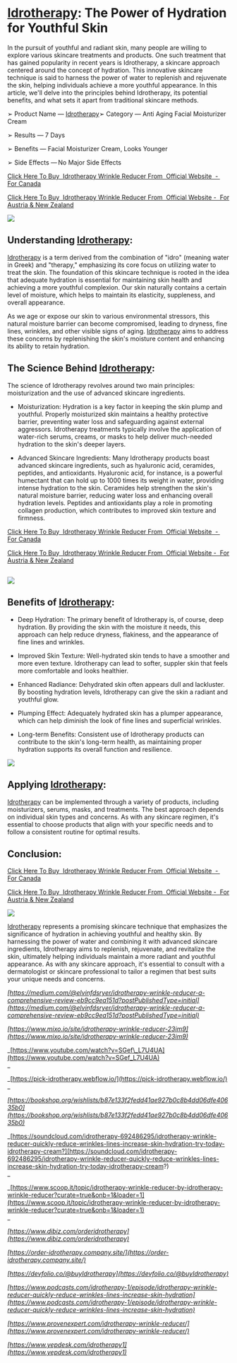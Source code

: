 [Idrotherapy](https://groups.google.com/g/try-idrotherapy-wrinkle-reducer/c/8vyr5PUBl6A): The Power of Hydration for Youthful Skin
==================================================================================================================================

In the pursuit of youthful and radiant skin, many people are willing to explore various skincare treatments and products. One such treatment that has gained popularity in recent years is Idrotherapy, a skincare approach centered around the concept of hydration. This innovative skincare technique is said to harness the power of water to replenish and rejuvenate the skin, helping individuals achieve a more youthful appearance. In this article, we'll delve into the principles behind Idrotherapy, its potential benefits, and what sets it apart from traditional skincare methods.

➢ Product Name — [Idrotherapy](https://lookerstudio.google.com/reporting/17181ece-a59a-4ae3-88b5-8351f9f1562a/page/np0XD)➢ Category — Anti Aging Facial Moisturizer Cream  
  
➢ Results — 7 Days  
  
➢ Benefits — Facial Moisturizer Cream, Looks Younger  
  
➢ Side Effects — No Major Side Effects 

[Click Here To Buy  Idrotherapy Wrinkle Reducer From  Official Website  -  For Canada](https://www.glitco.com/get-idrotherapy-ca)

[Click Here To Buy  Idrotherapy Wrinkle Reducer From  Official Website -  For Austria & New Zealand](https://www.glitco.com/get-idrotherapy-au)

[![](https://blogger.googleusercontent.com/img/b/R29vZ2xl/AVvXsEi9ZpWyZ-3qjseKE-03fmyetPIGuhOoE41y63xNl83gxb_dsnzwsVIPQPuL86s-eYhype_eq8vpHyVu9m9AyZdjYZ2J3irfeoLrzvsP4iVNYfIOWEUFhYVZjeYsIWVOug3UJcLRR4mVV1rBFmcSR5sTemkXa1yNGNO9k9LuHM-lQc3fdxKNaUFgi2ZK4JU/w640-h216/Screenshot%20(956).png)](https://www.glitco.com/get-idrotherapy-au)

Understanding [Idrotherapy](https://lookerstudio.google.com/reporting/17181ece-a59a-4ae3-88b5-8351f9f1562a/page/np0XD):
-----------------------------------------------------------------------------------------------------------------------

[Idrotherapy](https://sites.google.com/view/idrotherapy-wrinklereducer/home) is a term derived from the combination of "idro" (meaning water in Greek) and "therapy," emphasizing its core focus on utilizing water to treat the skin. The foundation of this skincare technique is rooted in the idea that adequate hydration is essential for maintaining skin health and achieving a more youthful complexion. Our skin naturally contains a certain level of moisture, which helps to maintain its elasticity, suppleness, and overall appearance.

As we age or expose our skin to various environmental stressors, this natural moisture barrier can become compromised, leading to dryness, fine lines, wrinkles, and other visible signs of aging. [Idrotherapy]( https://infogram.com/idrotherapy-wrinkle-reducer-quickly-reduce-wrinkles-and-lines-and-increase-skin-hydration-try-today-idrotherapy-cream-1h8n6m3dr9m9j4x?live) aims to address these concerns by replenishing the skin's moisture content and enhancing its ability to retain hydration.

The Science Behind [Idrotherapy](https://colab.research.google.com/drive/1V5zFtwAuoSEoG7Qr3jDAoBxQLTDdsKaS#scrollTo=exQ7XVt0Y1tP):
----------------------------------------------------------------------------------------------------------------------------------

The science of Idrotherapy revolves around two main principles: moisturization and the use of advanced skincare ingredients.

*   Moisturization: Hydration is a key factor in keeping the skin plump and youthful. Properly moisturized skin maintains a healthy protective barrier, preventing water loss and safeguarding against external aggressors. Idrotherapy treatments typically involve the application of water-rich serums, creams, or masks to help deliver much-needed hydration to the skin's deeper layers.
    
*   Advanced Skincare Ingredients: Many Idrotherapy products boast advanced skincare ingredients, such as hyaluronic acid, ceramides, peptides, and antioxidants. Hyaluronic acid, for instance, is a powerful humectant that can hold up to 1000 times its weight in water, providing intense hydration to the skin. Ceramides help strengthen the skin's natural moisture barrier, reducing water loss and enhancing overall hydration levels. Peptides and antioxidants play a role in promoting collagen production, which contributes to improved skin texture and firmness.
    

[Click Here To Buy  Idrotherapy Wrinkle Reducer From  Official Website  -  For Canada](https://www.glitco.com/get-idrotherapy-ca)

[Click Here To Buy  Idrotherapy Wrinkle Reducer From  Official Website -  For Austria & New Zealand](https://www.glitco.com/get-idrotherapy-au)

[![](https://blogger.googleusercontent.com/img/b/R29vZ2xl/AVvXsEjxQ1gkFY3zsR0xzcoDiyUjhh3NQAPYiV0j3O9nF0ttle_4LfArVfeHJ7Ub3mdtJ0uCtK37ZVIwo8jGcDzctJlGq38MSZ8DJ0yLSlPh-cGWSJxeDLvoofOlkAgpZCntVl86pJ0t66t3V-A234B7xrWYwC546URZfyudKBjh6QHVNmhkHkX1BvF2sowiHlk/w640-h434/Screenshot%20(955).png)](https://www.glitco.com/get-idrotherapy-au)
-------------------------------------------------------------------------------------------------------------------------------------------------------------------------------------------------------------------------------------------------------------------------------------------------------------------------------------------

Benefits of [Idrotherapy](https://hackmd.io/@orderidrotherapy/Idrotherapy):
---------------------------------------------------------------------------

*   Deep Hydration: The primary benefit of Idrotherapy is, of course, deep hydration. By providing the skin with the moisture it needs, this approach can help reduce dryness, flakiness, and the appearance of fine lines and wrinkles.
    
*   Improved Skin Texture: Well-hydrated skin tends to have a smoother and more even texture. Idrotherapy can lead to softer, suppler skin that feels more comfortable and looks healthier.
    
*   Enhanced Radiance: Dehydrated skin often appears dull and lackluster. By boosting hydration levels, Idrotherapy can give the skin a radiant and youthful glow.
    
*   Plumping Effect: Adequately hydrated skin has a plumper appearance, which can help diminish the look of fine lines and superficial wrinkles.
    
*   Long-term Benefits: Consistent use of Idrotherapy products can contribute to the skin's long-term health, as maintaining proper hydration supports its overall function and resilience.
    

[![](https://blogger.googleusercontent.com/img/b/R29vZ2xl/AVvXsEgzCU5UppbrNEEq3fKf_RHaMAjV6u83BdPShMRs4HGbhT70GJz4rE6ZuJ5cfVB3FBTw6jtA24InWw7oSGqmGOEwkS4IRx_z5NblyI74BCpififAtAjXwLubvpGtbmNEQyrdDUwKDOCWRk8jcrpd_-OU3tTZSxXAn13PZDo9dpWBDBZmXl1eXtIap5ykzbk/w640-h148/Screenshot%20(953).png)](https://www.glitco.com/get-idrotherapy-au)

Applying [Idrotherapy](https://www.crunchbase.com/organization/idrotherapy-wrinkle-reducer-32a4):
-------------------------------------------------------------------------------------------------

[Idrotherapy](https://order-idrotherapy.clubeo.com/page/idrotherapy-wrinkle-reducer-quickly-reduce-wrinkles-lines-increase-skin-hydration-try-today-idrotherapy-cream.html) can be implemented through a variety of products, including moisturizers, serums, masks, and treatments. The best approach depends on individual skin types and concerns. As with any skincare regimen, it's essential to choose products that align with your specific needs and to follow a consistent routine for optimal results.

Conclusion:
-----------

[Click Here To Buy  Idrotherapy Wrinkle Reducer From  Official Website  -  For Canada](https://www.glitco.com/get-idrotherapy-ca)

[Click Here To Buy  Idrotherapy Wrinkle Reducer From  Official Website -  For Austria & New Zealand](https://www.glitco.com/get-idrotherapy-au)

[![](https://blogger.googleusercontent.com/img/b/R29vZ2xl/AVvXsEi4lbxDmWhTU_BCjd32Q8G6H_z5DlqU1QyoH-HJh3J3qDDbVtvGg-LDBIW-oC1q656ktxoAYvxyyWSZ7aUpSgKEkH1phLS6Ef9C1GEy53aPsvFSxIKOrcve24P3i1mxBg8ndneCmy8N2rYtEhJZ9WZ_pO1GYmAg0r2MmkUdIOVP3qSvf3IHdATh2AjsEI0/w640-h270/Screenshot%20(952).png)](https://www.glitco.com/get-idrotherapy-au)

[Idrotherapy](https://idrotherapy-wrinkle-reducer.jimdosite.com/) represents a promising skincare technique that emphasizes the significance of hydration in achieving youthful and healthy skin. By harnessing the power of water and combining it with advanced skincare ingredients, Idrotherapy aims to replenish, rejuvenate, and revitalize the skin, ultimately helping individuals maintain a more radiant and youthful appearance. As with any skincare approach, it's essential to consult with a dermatologist or skincare professional to tailor a regimen that best suits your unique needs and concerns.

_[https://medium.com/@elvinfdsryer/idrotherapy-wrinkle-reducer-a-comprehensive-review-eb9cc9ea151d?postPublishedType=initial](https://medium.com/@elvinfdsryer/idrotherapy-wrinkle-reducer-a-comprehensive-review-eb9cc9ea151d?postPublishedType=initial)_

_[https://www.mixo.io/site/idrotherapy-wrinkle-reducer-23im9](https://www.mixo.io/site/idrotherapy-wrinkle-reducer-23im9)_

_[https://www.youtube.com/watch?v=SGef\_L7U4UA](https://www.youtube.com/watch?v=SGef_L7U4UA)  
_

_[https://pick-idrotherapy.webflow.io/](https://pick-idrotherapy.webflow.io/)  
_

_[https://bookshop.org/wishlists/b87e133f2fedd41ae927b0c8b4dd06dfe40635b0](https://bookshop.org/wishlists/b87e133f2fedd41ae927b0c8b4dd06dfe40635b0)_

_[https://soundcloud.com/idrotherapy-692486295/idrotherapy-wrinkle-reducer-quickly-reduce-wrinkles-lines-increase-skin-hydration-try-today-idrotherapy-cream?](https://soundcloud.com/idrotherapy-692486295/idrotherapy-wrinkle-reducer-quickly-reduce-wrinkles-lines-increase-skin-hydration-try-today-idrotherapy-cream?)  
_

_[https://www.scoop.it/topic/idrotherapy-wrinkle-reducer-by-idrotherapy-wrinkle-reducer?curate=true&onb=1&loader=1](https://www.scoop.it/topic/idrotherapy-wrinkle-reducer-by-idrotherapy-wrinkle-reducer?curate=true&onb=1&loader=1)  
_

_[https://www.dibiz.com/orderidrotherapy](https://www.dibiz.com/orderidrotherapy)_

_[https://order-idrotherapy.company.site/](https://order-idrotherapy.company.site/)_

_[https://devfolio.co/@buyIdrotherapy](https://devfolio.co/@buyIdrotherapy)_

_[https://www.podcasts.com/idrotherapy-1/episode/idrotherapy-wrinkle-reducer-quickly-reduce-wrinkles-lines-increase-skin-hydration](https://www.podcasts.com/idrotherapy-1/episode/idrotherapy-wrinkle-reducer-quickly-reduce-wrinkles-lines-increase-skin-hydration)_

_[https://www.provenexpert.com/idrotherapy-wrinkle-reducer/](https://www.provenexpert.com/idrotherapy-wrinkle-reducer/)_

_[https://www.yepdesk.com/idrotherapy1](https://www.yepdesk.com/idrotherapy1)_
